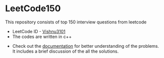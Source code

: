 # LeetCode150
This repository consists of top 150 interview questions from leetcode
- LeetCode ID - [Vishnu3101](https://leetcode.com/u/Vishnu3101/)
- The codes are written in c++ <br/>

* Check out the [documentation](https://docs.google.com/document/d/14Cnh2D8lAXuVwDxX_UeTVlP9gTpy_pck_ZmQ-RwzLmA/edit?usp=sharing) for better understanding of the problems. It includes a brief discussion of the all the solutions.
